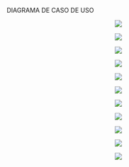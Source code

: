 DIAGRAMA DE CASO DE USO

<p align="center">
  <img src="https://i.imgur.com/tVeHpzC.png" />
</p>

<p align="center">
  <img src="https://i.imgur.com/uQFGpan.png" />
</p>


<p align="center">
  <img src="https://i.imgur.com/ugKTv0M.png" />
</p>

<p align="center">
  <img src="https://i.imgur.com/Oa1C09p.png" />
</p>

<p align="center">
  <img src="https://i.imgur.com/lg9bZzd.png" />
</p>

<p align="center">
  <img src="https://i.imgur.com/G51cPUr.png" />
</p>

<p align="center">
  <img src="https://i.imgur.com/UjnAtvE.png" />
</p>

<p align="center">
  <img src="https://i.imgur.com/JAHMwtO.png" />
</p>

<p align="center">
  <img src="https://i.imgur.com/uzKsqhH.png" />
</p>

<p align="center">
  <img src="https://i.imgur.com/4rR04PX.png" />
</p>

<p align="center">
  <img src="https://i.imgur.com/210QbOy.png" />
</p>
